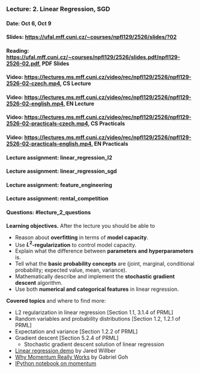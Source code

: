 ### Lecture: 2. Linear Regression, SGD
#### Date: Oct 6, Oct 9
#### Slides: https://ufal.mff.cuni.cz/~courses/npfl129/2526/slides/?02
#### Reading: https://ufal.mff.cuni.cz/~courses/npfl129/2526/slides.pdf/npfl129-2526-02.pdf, PDF Slides
#### Video: https://lectures.ms.mff.cuni.cz/video/rec/npfl129/2526/npfl129-2526-02-czech.mp4, CS Lecture
#### Video: https://lectures.ms.mff.cuni.cz/video/rec/npfl129/2526/npfl129-2526-02-english.mp4, EN Lecture
#### Video: https://lectures.ms.mff.cuni.cz/video/rec/npfl129/2526/npfl129-2526-02-practicals-czech.mp4, CS Practicals
#### Video: https://lectures.ms.mff.cuni.cz/video/rec/npfl129/2526/npfl129-2526-02-practicals-english.mp4, EN Practicals
#### Lecture assignment: linear_regression_l2
#### Lecture assignment: linear_regression_sgd
#### Lecture assignment: feature_engineering
#### Lecture assignment: rental_competition
#### Questions: #lecture_2_questions

**Learning objectives.** After the lecture you should be able to

- Reason about **overfitting** in terms of **model capacity**.
- Use **$L^2$-regularization** to control model capacity.
- Explain what the difference between **parameters and hyperparameters** is.
- Tell what the **basic probability concepts** are (joint, marginal, conditional probability; expected value, mean, variance).
- Mathematically describe and implement the **stochastic gradient descent** algorithm.
- Use both **numerical and categorical features** in linear regression.

**Covered topics** and where to find more:

- L2 regularization in linear regression [Section 1.1, 3.1.4 of PRML]
- Random variables and probability distributions [Section 1.2, 1.2.1 of PRML]
- Expectation and variance [Section 1.2.2 of PRML]
- Gradient descent [Section 5.2.4 of PRML]
  - Stochastic gradient descent solution of linear regression
- [Linear regression demo](https://mlu-explain.github.io/linear-regression) by Jared Willber
- [Why Momentum Really Works](https://distill.pub/2017/momentum/) by Gabriel Goh
- [IPython notebook on momentum](https://github.com/ufal/npfl129/blob/master/notebooks/gradient.ipynb)
